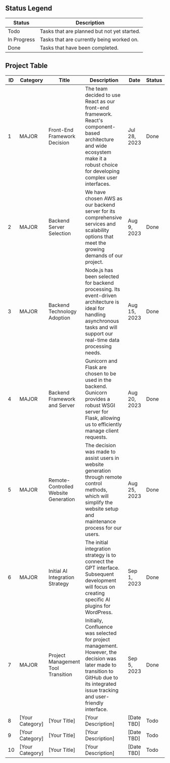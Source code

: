 ## Status Legend

| Status      | Description                                       |
|-------------|---------------------------------------------------|
| Todo        | Tasks that are planned but not yet started.       |
| In Progress | Tasks that are currently being worked on.         |
| Done        | Tasks that have been completed.                   |

## Project Table

| ID | Category | Title                                             | Description                                                                                                     | Date       | Status |
|----|----------|---------------------------------------------------|-----------------------------------------------------------------------------------------------------------------|------------|--------|
| 1  | MAJOR    | Front-End Framework Decision                      | The team decided to use React as our front-end framework. React's component-based architecture and wide ecosystem make it a robust choice for developing complex user interfaces. | Jul 28, 2023 | Done |
| 2  | MAJOR    | Backend Server Selection                          | We have chosen AWS as our backend server for its comprehensive services and scalability options that meet the growing demands of our project. | Aug 9, 2023 | Done |
| 3  | MAJOR    | Backend Technology Adoption                       | Node.js has been selected for backend processing. Its event-driven architecture is ideal for handling asynchronous tasks and will support our real-time data processing needs. | Aug 15, 2023 | Done |
| 4  | MAJOR    | Backend Framework and Server                      | Gunicorn and Flask are chosen to be used in the backend. Gunicorn provides a robust WSGI server for Flask, allowing us to efficiently manage client requests. | Aug 20, 2023 | Done |
| 5  | MAJOR    | Remote-Controlled Website Generation              | The decision was made to assist users in website generation through remote control methods, which will simplify the website setup and maintenance process for our users. | Aug 25, 2023 | Done |
| 6  | MAJOR    | Initial AI Integration Strategy                   | The initial integration strategy is to connect the GPT interface. Subsequent development will focus on creating specific AI plugins for WordPress. | Sep 1, 2023 | Done |
| 7  | MAJOR    | Project Management Tool Transition                | Initially, Confluence was selected for project management. However, the decision was later made to transition to GitHub due to its integrated issue tracking and user-friendly interface. | Sep 5, 2023 | Done |
| 8  | [Your Category] | [Your Title]                                  | [Your Description]                                                                                              | [Date TBD] | Todo |
| 9  | [Your Category] | [Your Title]                                  | [Your Description]                                                                                              | [Date TBD] | Todo |
| 10 | [Your Category] | [Your Title]                                  | [Your Description]                                                                                              | [Date TBD] | Todo |

